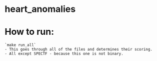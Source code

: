 # heart_anomalies
# How to run:
    `make run_all`
    - This goes through all of the files and determines their scoring.
    - All except SPECTF - because this one is not binary.

